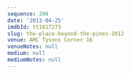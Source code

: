 ```yaml
---
sequence: 296
date: '2013-04-25'
imdbId: tt1817273
slug: the-place-beyond-the-pines-2012
venue: AMC Tysons Corner 16
venueNotes: null
medium: null
mediumNotes: null
---
```


